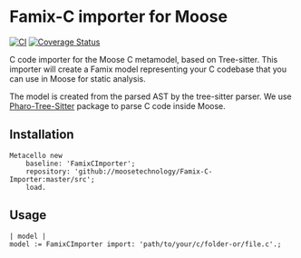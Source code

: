 # Famix-C importer for Moose

[![CI](https://github.com/moosetechnology/Famix-C-Importer/actions/workflows/ci.yml/badge.svg)](https://github.com/moosetechnology/Famix-C-Importer/actions/workflows/ci.yml)
[![Coverage Status](https://coveralls.io/repos/github/moosetechnology/Famix-C-Importer/badge.svg?branch=ci-coverall)](https://coveralls.io/github/moosetechnology/Famix-C-Importer?branch=ci-coverall) 

C code importer for the Moose C metamodel, based on Tree-sitter. This importer will create a Famix model representing your C codebase that you can use in Moose for static analysis.

The model is created from the parsed AST by the tree-sitter parser. We use [Pharo-Tree-Sitter](https://github.com/Evref-BL/Pharo-Tree-Sitter) package to parse C code inside Moose.

## Installation


```Smalltalk
Metacello new
	baseline: 'FamixCImporter';
	repository: 'github://moosetechnology/Famix-C-Importer:master/src';
	load.
```
## Usage
```Smalltalk
| model |
model := FamixCImporter import: 'path/to/your/c/folder-or/file.c'.;
```
